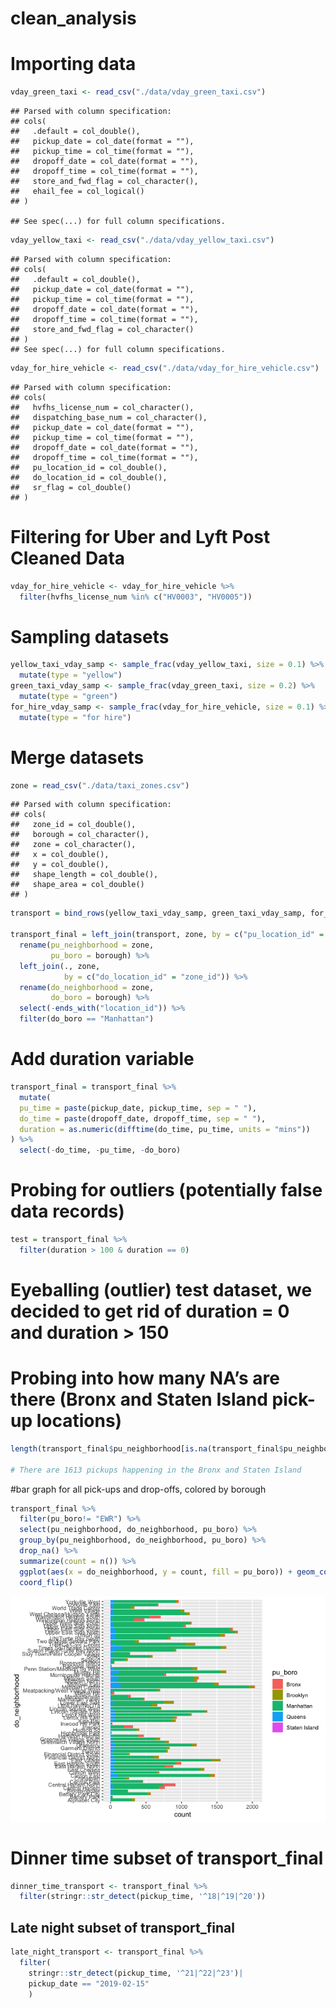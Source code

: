 clean\_analysis
================

# Importing data

``` r
vday_green_taxi <- read_csv("./data/vday_green_taxi.csv")
```

    ## Parsed with column specification:
    ## cols(
    ##   .default = col_double(),
    ##   pickup_date = col_date(format = ""),
    ##   pickup_time = col_time(format = ""),
    ##   dropoff_date = col_date(format = ""),
    ##   dropoff_time = col_time(format = ""),
    ##   store_and_fwd_flag = col_character(),
    ##   ehail_fee = col_logical()
    ## )

    ## See spec(...) for full column specifications.

``` r
vday_yellow_taxi <- read_csv("./data/vday_yellow_taxi.csv")
```

    ## Parsed with column specification:
    ## cols(
    ##   .default = col_double(),
    ##   pickup_date = col_date(format = ""),
    ##   pickup_time = col_time(format = ""),
    ##   dropoff_date = col_date(format = ""),
    ##   dropoff_time = col_time(format = ""),
    ##   store_and_fwd_flag = col_character()
    ## )
    ## See spec(...) for full column specifications.

``` r
vday_for_hire_vehicle <- read_csv("./data/vday_for_hire_vehicle.csv")
```

    ## Parsed with column specification:
    ## cols(
    ##   hvfhs_license_num = col_character(),
    ##   dispatching_base_num = col_character(),
    ##   pickup_date = col_date(format = ""),
    ##   pickup_time = col_time(format = ""),
    ##   dropoff_date = col_date(format = ""),
    ##   dropoff_time = col_time(format = ""),
    ##   pu_location_id = col_double(),
    ##   do_location_id = col_double(),
    ##   sr_flag = col_double()
    ## )

# Filtering for Uber and Lyft Post Cleaned Data

``` r
vday_for_hire_vehicle <- vday_for_hire_vehicle %>% 
  filter(hvfhs_license_num %in% c("HV0003", "HV0005"))
```

# Sampling datasets

``` r
yellow_taxi_vday_samp <- sample_frac(vday_yellow_taxi, size = 0.1) %>% 
  mutate(type = "yellow")
green_taxi_vday_samp <- sample_frac(vday_green_taxi, size = 0.2) %>% 
  mutate(type = "green")
for_hire_vday_samp <- sample_frac(vday_for_hire_vehicle, size = 0.1) %>% 
  mutate(type = "for hire")
```

# Merge datasets

``` r
zone = read_csv("./data/taxi_zones.csv")
```

    ## Parsed with column specification:
    ## cols(
    ##   zone_id = col_double(),
    ##   borough = col_character(),
    ##   zone = col_character(),
    ##   x = col_double(),
    ##   y = col_double(),
    ##   shape_length = col_double(),
    ##   shape_area = col_double()
    ## )

``` r
transport = bind_rows(yellow_taxi_vday_samp, green_taxi_vday_samp, for_hire_vday_samp) 

transport_final = left_join(transport, zone, by = c("pu_location_id" = "zone_id")) %>% 
  rename(pu_neighborhood = zone,
         pu_boro = borough) %>% 
  left_join(., zone, 
            by = c("do_location_id" = "zone_id")) %>%
  rename(do_neighborhood = zone,
         do_boro = borough) %>% 
  select(-ends_with("location_id")) %>% 
  filter(do_boro == "Manhattan") 
```

# Add duration variable

``` r
transport_final = transport_final %>% 
  mutate(
  pu_time = paste(pickup_date, pickup_time, sep = " "),
  do_time = paste(dropoff_date, dropoff_time, sep = " "),
  duration = as.numeric(difftime(do_time, pu_time, units = "mins"))
) %>% 
  select(-do_time, -pu_time, -do_boro)
```

# Probing for outliers (potentially false data records)

``` r
test = transport_final %>% 
  filter(duration > 100 & duration == 0) 
```

# Eyeballing (outlier) test dataset, we decided to get rid of duration = 0 and duration \> 150

# Probing into how many NA’s are there (Bronx and Staten Island pick-up locations)

``` r
length(transport_final$pu_neighborhood[is.na(transport_final$pu_neighborhood)])

# There are 1613 pickups happening in the Bronx and Staten Island
```

\#bar graph for all pick-ups and drop-offs, colored by borough

``` r
transport_final %>% 
  filter(pu_boro!= "EWR") %>% 
  select(pu_neighborhood, do_neighborhood, pu_boro) %>% 
  group_by(pu_neighborhood, do_neighborhood, pu_boro) %>% 
  drop_na() %>% 
  summarize(count = n()) %>% 
  ggplot(aes(x = do_neighborhood, y = count, fill = pu_boro)) + geom_col() +
  coord_flip() 
```

![](clean_exploratory_files/figure-gfm/unnamed-chunk-9-1.png)<!-- -->

# Dinner time subset of transport\_final

``` r
dinner_time_transport <- transport_final %>% 
  filter(stringr::str_detect(pickup_time, '^18|^19|^20'))
```

## Late night subset of transport\_final

``` r
late_night_transport <- transport_final %>% 
  filter(
    stringr::str_detect(pickup_time, '^21|^22|^23')|
    pickup_date == "2019-02-15"
    )
```
